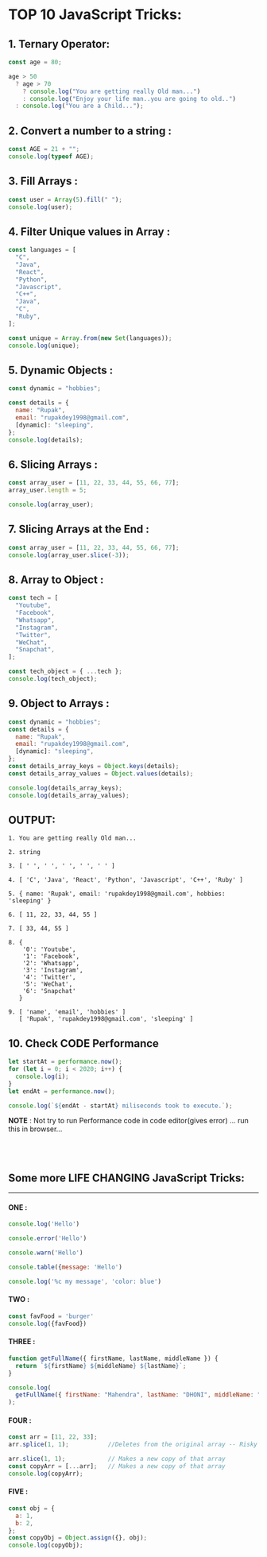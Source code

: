 # TOP 10 JavaScript Tricks:

## 1. Ternary Operator:

```javascript
const age = 80;

age > 50
  ? age > 70
    ? console.log("You are getting really Old man...")
    : console.log("Enjoy your life man..you are going to old..")
  : console.log("You are a Child...");
```

## 2. Convert a number to a string :

```javascript
const AGE = 21 + "";
console.log(typeof AGE);
```

## 3. Fill Arrays :

```javascript
const user = Array(5).fill(" ");
console.log(user);
```

## 4. Filter Unique values in Array :

```javascript
const languages = [
  "C",
  "Java",
  "React",
  "Python",
  "Javascript",
  "C++",
  "Java",
  "C",
  "Ruby",
];

const unique = Array.from(new Set(languages));
console.log(unique);
```

## 5. Dynamic Objects :

```javascript
const dynamic = "hobbies";

const details = {
  name: "Rupak",
  email: "rupakdey1998@gmail.com",
  [dynamic]: "sleeping",
};
console.log(details);
```

## 6. Slicing Arrays :

```javascript
const array_user = [11, 22, 33, 44, 55, 66, 77];
array_user.length = 5;

console.log(array_user);
```

## 7. Slicing Arrays at the End :

```javascript
const array_user = [11, 22, 33, 44, 55, 66, 77];
console.log(array_user.slice(-3));
```

## 8. Array to Object :

```javascript
const tech = [
  "Youtube",
  "Facebook",
  "Whatsapp",
  "Instagram",
  "Twitter",
  "WeChat",
  "Snapchat",
];

const tech_object = { ...tech };
console.log(tech_object);
```

## 9. Object to Arrays :

```javascript
const dynamic = "hobbies";
const details = {
  name: "Rupak",
  email: "rupakdey1998@gmail.com",
  [dynamic]: "sleeping",
};
const details_array_keys = Object.keys(details);
const details_array_values = Object.values(details);

console.log(details_array_keys);
console.log(details_array_values);
```

## OUTPUT:

```
1. You are getting really Old man...

2. string

3. [ ' ', ' ', ' ', ' ', ' ' ]

4. [ 'C', 'Java', 'React', 'Python', 'Javascript', 'C++', 'Ruby' ]

5. { name: 'Rupak', email: 'rupakdey1998@gmail.com', hobbies: 'sleeping' }

6. [ 11, 22, 33, 44, 55 ]

7. [ 33, 44, 55 ]

8. {
    '0': 'Youtube',
    '1': 'Facebook',
    '2': 'Whatsapp',
    '3': 'Instagram',
    '4': 'Twitter',
    '5': 'WeChat',
    '6': 'Snapchat'
   }

9. [ 'name', 'email', 'hobbies' ]
   [ 'Rupak', 'rupakdey1998@gmail.com', 'sleeping' ]
```

## 10. Check CODE Performance

```javascript
let startAt = performance.now();
for (let i = 0; i < 2020; i++) {
  console.log(i);
}
let endAt = performance.now();

console.log(`${endAt - startAt} miliseconds took to execute.`);
```

**NOTE** : Not try to run Performance code in code editor(gives error) ... run this in browser...

<br />
<br />

## Some more LIFE CHANGING JavaScript Tricks:
---

#### ONE : 
```javascript
console.log('Hello')

console.error('Hello')

console.warn('Hello')

console.table({message: 'Hello')

console.log('%c my message', 'color: blue')
```

#### TWO : 

```javascript
const favFood = 'burger'
console.log({favFood})
```

#### THREE : 
```javascript
function getFullName({ firstName, lastName, middleName }) {
  return `${firstName} ${middleName} ${lastName}`;
}

console.log(
  getFullName({ firstName: "Mahendra", lastName: "DHONI", middleName: "Singh" })
);
```

#### FOUR : 
```javascript
const arr = [11, 22, 33];
arr.splice(1, 1);           //Deletes from the original array -- Risky

arr.slice(1, 1);            // Makes a new copy of that array
const copyArr = [...arr];   // Makes a new copy of that array
console.log(copyArr);
```

#### FIVE : 

```javascript
const obj = {
  a: 1,
  b: 2,
};
const copyObj = Object.assign({}, obj);
console.log(copyObj);
```
